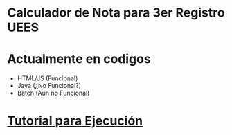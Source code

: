 # Calculador de Nota para 3er Registro UEES

# Actualmente en codigos
* HTML/JS
  (Funcional)
* Java
  (¿No Funcional?)
* Batch
  (Aún no Funcional)

# [Tutorial para Ejecución](https://goo.gl/SsAhv)
